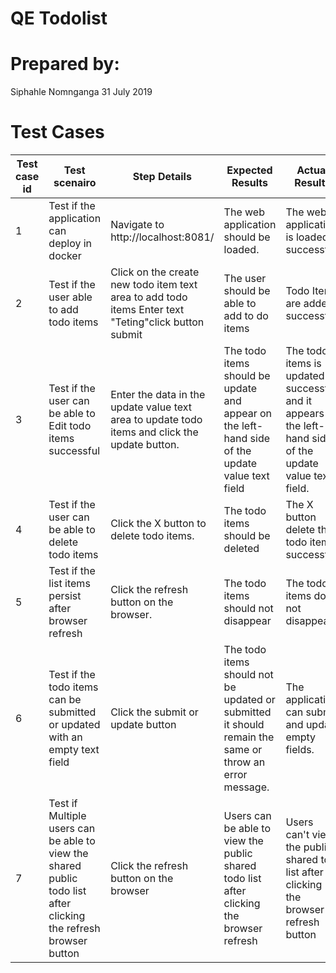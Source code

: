 <h1>QE Todolist</h1>
<h1>Prepared by: </h1>
Siphahle Nomnganga
31 July 2019
<h1>Test Cases</h1>

 
Test case id | Test scenairo           | Step Details           | Expected Results| Actual Results| Pass/Fail/Not executed/Suspended| Automated
------------ | -------------  | ------------  | ------------  | ------------  | ------------  | ------------
1|  Test if the application can deploy in docker | Navigate to http://localhost:8081/ | The web application should be loaded.| The web application is loaded successful| Pass | Yes
2|  Test if the user able to add todo items | Click on the create new todo item text area to add todo items Enter text "Teting"click button submit | The user should be able to add to do items| Todo Items are added successful| Pass | Yes
3|  Test if the user can be able to Edit todo items successful | Enter the data in the update value text area to update todo items and click the update button. | The todo items should be update and appear on the left-hand side of the update value text field| The todo items is updated successful and it appears on the left-hand side of the update value text field.| Pass| Yes
4|  Test if the user can be able to delete todo items  | Click the X button to delete todo items. | The todo items should be deleted | The X button delete the todo items successful. | Pass| Yes
5|  Test if the list items persist after browser refresh  | Click the refresh button on the browser. | The todo items should not disappear | The todo items does not disappear.| Pass| Yes
6|  Test if the todo items can be submitted or updated with an empty text field  | Click the submit or update button  | The todo items should not be updated or submitted it should remain the same or throw an error message.| The application can submit and update empty fields. | Fail| Yes
7|  Test if Multiple users can be able to view the shared public todo list after clicking the refresh browser button | Click the refresh button on the browser | Users can be able to view the public shared todo list after clicking the browser refresh| Users can't view the public shared tdo list after clicking the browser refresh button| fail| Yes


